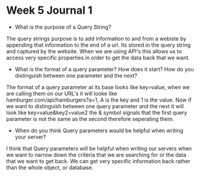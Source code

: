 # Week 5 Journal 1

- What is the purpose of a Query String?

The query strings purpose is to add information to and from a webiste by appending that information to the end of a url. Its stored in the query string and captured by the website. When we are using API's this allows us to access very specific properties in order to get the data back that we want. 

- What is the format of a query parameter? How does it start? How do you distinguish between one parameter and the next?

The format of a query parameter at its base looks like key=value, when we are calling them on our URL's it will looke like hamburger.com/api/hamburgers?a=1, A is the key and 1 is the value. Now if we want to distinguish between one query parameter and the next it will look like key=value&key2=value2 the & symbol signals that the first query parameter is not the same as the second therefore seperating them. 

- When do you think Query parameters would be helpful when writing your server?

I think that Query parameters will be helpful when writing our servers when we want to narrow down the criteria that we are searching for or the data that we want to get back. We can get very specific information back rather than the whole object, or database. 